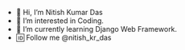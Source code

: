 - 👋 Hi, I’m Nitish Kumar Das
- 👀 I’m interested in Coding.
- 🌱 I’m currently learning Django Web Framework.
- 🆔 Follow me @nitish_kr_das

<!---
Nitish992/Nitish992 is a ✨ special ✨ repository because its `README.md` (this file) appears on your GitHub profile.
You can click the Preview link to take a look at your changes.
--->
